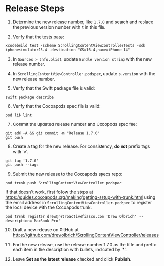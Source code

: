 # Release Steps

1. Determine the new release number, like `1.7.0` and search and replace the previous version number with it in this file.

2. Verify that the tests pass:
```
xcodebuild test -scheme ScrollingContentViewControllerTests -sdk iphonesimulator16.4 -destination "OS=16.4,name=iPhone 14"
```

3. In `Sources > Info.plist`, update `Bundle version string` with the new release number.

4. In `ScrollingContentViewController.podspec`, update `s.version` with the new release number.

5. Verify that the Swift package file is valid:
```
swift package describe
```

6. Verify that the Cocoapods spec file is valid:
```
pod lib lint
```

7. Commit the updated release number and Cocopods spec file:
``` 
git add -A && git commit -m "Release 1.7.0"
git push
```

8. Create a tag for the new release. For consistency, **do not** prefix tags with 'v'.
```
git tag '1.7.0'
git push --tags
```

9. Submit the new release to the Cocoapods specs repo:
```
pod trunk push ScrollingContentViewController.podspec
```

If that doesn't work, first follow the steps at https://guides.cocoapods.org/making/getting-setup-with-trunk.html
using the email address in `ScrollingContentViewController.podspec` to register the local device with the Cocoapods trunk.
```
pod trunk register drew@retroactivefiasco.com 'Drew Olbrich' --description='MacBook Pro' 
```

10. Draft a new release on GitHub at https://github.com/drewolbrich/ScrollingContentViewController/releases

11. For the new release, use the release number 1.7.0 as the title and prefix each item in the description with bullets, indicated by '*'.

12. Leave **Set as the latest release** checked and click **Publish**.
